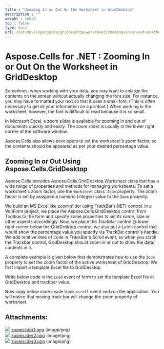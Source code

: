 ```yaml
---
title : "Zooming In or Out On the Worksheet in GridDesktop" 
description : "" 
weight : 16620 
toc : false
type: docs
url: /net/developerguide/griddesktop/worksheet/zooming+in+or+out+on+the+worksheet+in+griddesktop/
---
```


# Aspose.Cells for .NET : Zooming In or Out On the Worksheet in GridDesktop


Sometimes, when working with your data, you may want to enlarge the contents on the screen without actually changing the font size. For instance, you may have formatted your text so that it uses a small font. (This is often necessary to get all your information on a printout.) When working in the worksheet, however, the font is difficult to read because it is so small.

In Microsoft Excel, a zoom slider is available for zooming in and out of documents quickly and easily. The zoom slider is usually in the lower right corner of the software window.

Aspose.Cells also allows developers to set the worksheet's zoom factor, so the contents should be appeared as per your desired percentage value.

## Zooming In or Out Using Aspose.Cells.GridDesktop

Aspose.Cells provides Aspose.Cells.GridDesktop.Worksheet class that has a wide range of properties and methods for managing worksheets. To set a worksheet's zoom factor, use the `Worksheet` class' `Zoom` property. The zoom factor is set by assigned a numeric (integer) value to the `Zoom` property.

We build an MS Excel like zoom slider using TrackBar (.NET) control. In a WinForm project, we place the Aspose.Cells.GridDesktop control from Toolbox to the form and specify some properties to set its name, size or other aspects accordingly. Now, we place the TrackBar control @ lower right corner below the GridDesktop control, we also put a Label control that would show the percentage value you specify via TrackBar control's handle. We add relative lines of code in TrackBar's Scroll event, so when you scroll the Trackbar control, GridDesktop should zoom in or out to show the data/ contents in it.

A complete example is given below that demonstrates how to use the `Zoom` property to set the zoom factor of the active worksheet of GridDesktop. We first import a template Excel file to GridDesktop.

Write below code in the `Load` event of form to set the template Excel file in GridDesktop and trackbar value.

  
Now copy below code inside track `scroll` event and run the application. You will notice that moving track bar will change the zoom property of worksheet.

## Attachments:

![](https://docs2.aspose.com/cells/net/images/icons/bullet_blue.gif) [zoomslider1.png](https://docs2.aspose.com/cells/net/attachments/5017757/5113822.png) (image/png)  
![](https://docs2.aspose.com/cells/net/images/icons/bullet_blue.gif) [zoomslider2.png](https://docs2.aspose.com/cells/net/attachments/5017757/5113827.png) (image/png)  
![](https://docs2.aspose.com/cells/net/images/icons/bullet_blue.gif) [zoomslider3.png](https://docs2.aspose.com/cells/net/attachments/5017757/5113828.png) (image/png)  

